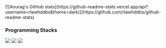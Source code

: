 <div class="top">
  [![Anurag's GitHub stats](https://github-readme-stats.vercel.app/api?username=rlawhddbs&theme=dark)](https://github.com/rlawhddbs/github-readme-stats)
</div>

### Programming Stacks

<div class="bottom">
  <img src="https://img.shields.io/badge/C-A8B9CC?style=flat-square&logo=C&logoColor=black"/>
  <img src="https://img.shields.io/badge/HTML5-E34F26?style=flat-square&logo=HTML5&logoColor=white"/>
  <img src="https://img.shields.io/badge/Spring Boot-6DB33FC?style=flat-square&logo=Spring Boot&logoColor=white"/>
</div>
